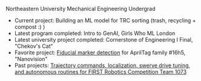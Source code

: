 Northeastern University Mechanical Engineering Undergrad

- Current project: Building an ML model for TRC sorting (trash, recycling + compost :) )
- Latest program completed: Intro to GenAI, Girls Who ML London
- Latest university project completed: Cornerstone of Engineering I Final, "Chekov's Cat"
- Favorite project: [Fiducial marker detection](https://github.com/FRCTeam1073-TheForceTeam/nanovision2023) for AprilTag family #16h5, "Nanovision"
- Past projects: [Trajectory commands, localization, swerve drive tuning, and autonomous routines for FIRST Robotics Competition Team 1073](https://github.com/FRCTeam1073-TheForceTeam/robot2023)
